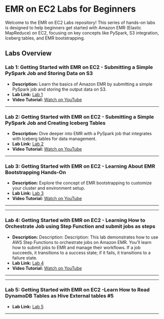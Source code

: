 

# EMR on EC2 Labs for Beginners

Welcome to the EMR on EC2 Labs repository! This series of hands-on labs is designed to help beginners get started with Amazon EMR (Elastic MapReduce) on EC2, focusing on key concepts like PySpark, S3 integration, Iceberg tables, and EMR bootstrapping.

## Labs Overview

### Lab 1: Getting Started with EMR on EC2 - Submitting a Simple PySpark Job and Storing Data on S3
- **Description:** Learn the basics of Amazon EMR by submitting a simple PySpark job and storing the output data on S3.
- **Lab Link:** [Lab 1](https://github.com/soumilshah1995/emr-ec2-labs/tree/main/labs/lab1)
- **Video Tutorial:** [Watch on YouTube](https://www.youtube.com/watch?v=nfzuLdIZODY)

---

### Lab 2: Getting Started with EMR on EC2 - Submitting a Simple PySpark Job and Creating Iceberg Tables
- **Description:** Dive deeper into EMR with a PySpark job that integrates with Iceberg tables for data management.
- **Lab Link:** [Lab 2](https://github.com/soumilshah1995/emr-ec2-labs/tree/main/labs/lab2)
- **Video Tutorial:** [Watch on YouTube](https://www.youtube.com/watch?v=XYto-pZXkto)

---

### Lab 3: Getting Started with EMR on EC2 - Learning About EMR Bootstrapping Hands-On
- **Description:** Explore the concept of EMR bootstrapping to customize your cluster and environment setup.
- **Lab Link:** [Lab 3](https://github.com/soumilshah1995/emr-ec2-labs/tree/main/labs/labs3)
- **Video Tutorial:** [Watch on YouTube](https://youtu.be/SRSTYlOzfhU)


---

---

### Lab 4: Getting Started with EMR on EC2 - Learning How to  Orchestrate Job using Step Function  and submit jobs as steps
- **Description:** Description: Description: This lab demonstrates how to use AWS Step Functions to orchestrate jobs on Amazon EMR. You'll learn how to submit jobs to EMR and manage their workflows. If a job succeeds, it transitions to a success state; if it fails, it transitions to a failure state.
- **Lab Link:** [Lab 4](https://github.com/soumilshah1995/emr-ec2-labs/tree/main/labs/lab4)
- **Video Tutorial:** [Watch on YouTube](https://youtu.be/y8oZXu-sbPE)


---

---

### Lab 5: Getting Started with EMR on EC2 -Learn How to Read DynamoDB Tables  as Hive External tables #5
- **Lab Link:** [Lab 5](https://github.com/soumilshah1995/emr-ec2-labs/tree/main/lab5)



---
